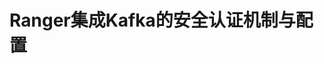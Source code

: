 Ranger集成Kafka的安全认证机制与配置
===================================================================================
